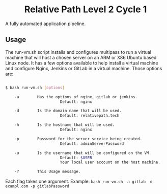 
<div align="center">
    <h1> Relative Path Level 2 Cycle 1 </h1>
</div>
A fully automated application pipeline.


## Usage
The run-vm.sh script installs and configures multipass to run a virtual machine that will host a chosen server on an ARM or X86 Ubuntu based Linux node.  It has a few options available to help install a virtual machine and configure Nginx, Jenkins or GitLab in a virtual machine.  Those options are:

```bash

$ bash run-vm.sh [options]

    -a        Has the options of nginx, gitlab or jenkins.
                        Default: nginx

    -d        Is the domain name that will be used.
                        Default: relativepath.tech

    -h        Is the hostname that will be used.
                        Default: nginx

    -p        Password for the server service being created.
                        Default: adminServerPassword

    -u        Is the username that will be configured on the VM.
                        Default: $USER
                        Your local user account on the host machine.

    -?        This Usage message.

```

Each flag takes one argument.
Example: `bash run-vm.sh -a gitlab -d exampl.com -p gitlabPassword`
